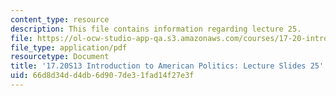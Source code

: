 ```yaml
---
content_type: resource
description: This file contains information regarding lecture 25.
file: https://ol-ocw-studio-app-qa.s3.amazonaws.com/courses/17-20-introduction-to-american-politics-spring-2013/66d8d34dd4db6d907de31fad14f27e3f_MIT17_20S13_Lecture25.pdf
file_type: application/pdf
resourcetype: Document
title: '17.20S13 Introduction to American Politics: Lecture Slides 25'
uid: 66d8d34d-d4db-6d90-7de3-1fad14f27e3f
---
```

